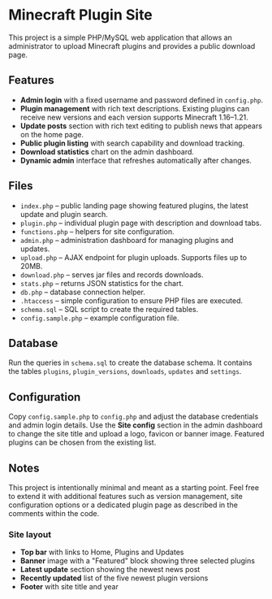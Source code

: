 # Minecraft Plugin Site

This project is a simple PHP/MySQL web application that allows an administrator to upload Minecraft plugins and provides a public download page.

## Features

- **Admin login** with a fixed username and password defined in `config.php`.
- **Plugin management** with rich text descriptions. Existing plugins can receive new versions and each version supports Minecraft 1.16–1.21.
- **Update posts** section with rich text editing to publish news that appears on the home page.
- **Public plugin listing** with search capability and download tracking.
- **Download statistics** chart on the admin dashboard.
- **Dynamic admin** interface that refreshes automatically after changes.

## Files

- `index.php` – public landing page showing featured plugins, the latest update and plugin search.
- `plugin.php` – individual plugin page with description and download tabs.
- `functions.php` – helpers for site configuration.
- `admin.php` – administration dashboard for managing plugins and updates.
- `upload.php` – AJAX endpoint for plugin uploads.
  Supports files up to 20MB.
- `download.php` – serves jar files and records downloads.
- `stats.php` – returns JSON statistics for the chart.
- `db.php` – database connection helper.
- `.htaccess` – simple configuration to ensure PHP files are executed.
- `schema.sql` – SQL script to create the required tables.
- `config.sample.php` – example configuration file.

## Database

Run the queries in `schema.sql` to create the database schema. It contains the tables `plugins`, `plugin_versions`, `downloads`, `updates` and `settings`.

## Configuration

Copy `config.sample.php` to `config.php` and adjust the database credentials and admin login details.
Use the **Site config** section in the admin dashboard to change the site title and upload a logo, favicon or banner image. Featured plugins can be chosen from the existing list.

## Notes

This project is intentionally minimal and meant as a starting point. Feel free to extend it with additional features such as version management, site configuration options or a dedicated plugin page as described in the comments within the code.

### Site layout
- **Top bar** with links to Home, Plugins and Updates
- **Banner** image with a "Featured" block showing three selected plugins
- **Latest update** section showing the newest news post
- **Recently updated** list of the five newest plugin versions
- **Footer** with site title and year
